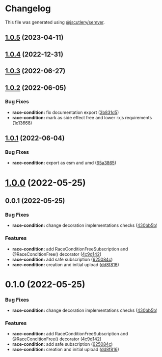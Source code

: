 # Changelog

This file was generated using [@jscutlery/semver](https://github.com/jscutlery/semver).

## [1.0.5](https://github.com/RicardoJBarrios/kuoki/compare/race-condition-v1.0.4...race-condition-v1.0.5) (2023-04-11)



## [1.0.4](https://github.com/RicardoJBarrios/kuoki/compare/race-condition-v1.0.3...race-condition-v1.0.4) (2022-12-31)



## [1.0.3](https://github.com/RicardoJBarrios/kuoki/compare/race-condition-v1.0.2...race-condition-v1.0.3) (2022-06-27)



## [1.0.2](https://github.com/RicardoJBarrios/kuoki/compare/race-condition-v1.0.1...race-condition-v1.0.2) (2022-06-05)


### Bug Fixes

* **race-condition:** fix documentation export ([3b831d5](https://github.com/RicardoJBarrios/kuoki/commit/3b831d531bf4874e26ebd768a87d11b910086451))
* **race-condition:** mark as side effect free and lower rxjs requirements ([1e13668](https://github.com/RicardoJBarrios/kuoki/commit/1e136685ab5e990bdef2f358f62d47d2b84c2250))



## [1.0.1](https://github.com/RicardoJBarrios/kuoki/compare/race-condition-v1.0.0...race-condition-v1.0.1) (2022-06-04)


### Bug Fixes

* **race-condition:** export as esm and umd ([65a3865](https://github.com/RicardoJBarrios/kuoki/commit/65a3865f3c7bd08ec7cd7666ef3114f8e84e49d4))



# [1.0.0](https://github.com/RicardoJBarrios/kuoki/compare/race-condition-v0.0.1...race-condition-v1.0.0) (2022-05-25)



## 0.0.1 (2022-05-25)


### Bug Fixes

* **race-condition:** change decoration implementations checks ([430bb5b](https://github.com/RicardoJBarrios/kuoki/commit/430bb5b0b7a2d8814325e049c287f352c25d1f3a))


### Features

* **race-condition:** add RaceConditionFreeSubscription and @RaceConditionFree() decorator ([4c9d142](https://github.com/RicardoJBarrios/kuoki/commit/4c9d1425ffafb478b59657b8d7d4d942754d3a4c))
* **race-condition:** add safe subscription ([625084c](https://github.com/RicardoJBarrios/kuoki/commit/625084c2de920c2daedb48a0c627e93604dc6813))
* **race-condition:** creation and initial upload ([dd8f816](https://github.com/RicardoJBarrios/kuoki/commit/dd8f81653f28f0ff7110e447f092fa48b31a57ba))



# 0.1.0 (2022-05-25)


### Bug Fixes

* **race-condition:** change decoration implementations checks ([430bb5b](https://github.com/RicardoJBarrios/kuoki/commit/430bb5b0b7a2d8814325e049c287f352c25d1f3a))


### Features

* **race-condition:** add RaceConditionFreeSubscription and @RaceConditionFree() decorator ([4c9d142](https://github.com/RicardoJBarrios/kuoki/commit/4c9d1425ffafb478b59657b8d7d4d942754d3a4c))
* **race-condition:** add safe subscription ([625084c](https://github.com/RicardoJBarrios/kuoki/commit/625084c2de920c2daedb48a0c627e93604dc6813))
* **race-condition:** creation and initial upload ([dd8f816](https://github.com/RicardoJBarrios/kuoki/commit/dd8f81653f28f0ff7110e447f092fa48b31a57ba))
